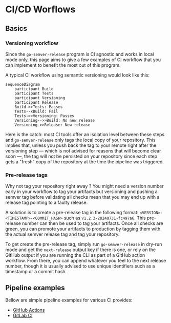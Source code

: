 # CI/CD Worflows

## Basics

### Versioning workflow
Since the `go-semver-release` program is CI agnostic and works in local mode only, this page aims to give a few examples
of CI workflow that you can implement to benefit the most out of this program.

A typical CI workflow using semantic versioning would look like this:

```mermaid
sequenceDiagram
    participant Build
    participant Tests
    participant Versioning
    participant Release
    Build->>Tests: Passes
    Tests--xBuild: Fail
    Tests->>Versioning: Passes
    Versioning-->>Build: No new release
    Versioning->>Release: New release
```

Here is the catch: most CI tools offer an isolation level between these steps and `go-semver-release` only tags
the local copy of your repository. This implies that, unless you push back the tag to your remote right after the
versioning step — which is not advised for reasons that will become clear soon —, the tag will not be persisted on your
repository since each step gets a "fresh" copy of the repository at the time the pipeline was triggered.
 
### Pre-release tags

Why not tag your repository right away ? You might need a version number early in your workflow to tag your artifacts but
versioning and pushing a semver tag before validating all checks mean that you may end up with a release tag pointing
to a faulty release. 

A solution is to create a pre-release tag in the following format: `<VERSION>-<TIMESTAMP>-<COMMIT_HASH>` such
as `v1.2.3-20240731-fc497a6`. This pre-release number can then be used to tag your artifacts. Once all checks are green,
you can promote your artifacts to production by tagging them with the actual semver release tag and tag your repository.

To get create the pre-release tag, simply run `go-semver-release` in dry-run mode and get the `next-release` output key
if there is one, or rely on the GitHub output if you are running the CLI as part of a GitHub action workflow. From
there, you can append whatever you feel to the next release number, though it is usually advised to use unique
identifiers such as a timestamp or a commit hash.

## Pipeline examples

Bellow are simple pipeline examples for various CI provides:
- [GitHub Actions](examples/github-actions.yml)
- [GitLab CI](examples/gitlab-ci.yml)